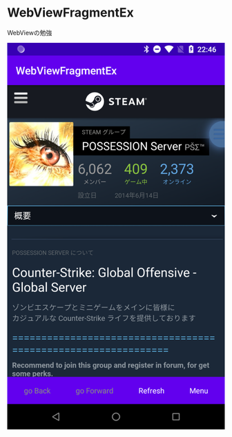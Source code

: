 # WebViewFragmentEx

WebViewの勉強

![Screenshot](https://github.com/nshiraki/WebViewFragmentEx/blob/master/screenshot/device-2020-03-01-224607.png)
